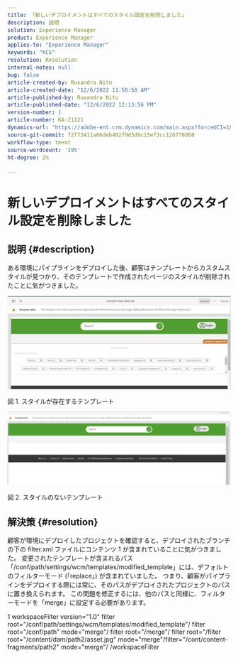 ```yaml
---
title: 「新しいデプロイメントはすべてのスタイル設定を削除しました」
description: 説明
solution: Experience Manager
product: Experience Manager
applies-to: "Experience Manager"
keywords: "KCS"
resolution: Resolution
internal-notes: null
bug: false
article-created-by: Ruxandra Nitu
article-created-date: "12/6/2022 11:58:50 AM"
article-published-by: Ruxandra Nitu
article-published-date: "12/6/2022 12:13:56 PM"
version-number: 1
article-number: KA-21121
dynamics-url: "https://adobe-ent.crm.dynamics.com/main.aspx?forceUCI=1&pagetype=entityrecord&etn=knowledgearticle&id=f82c3a54-5d75-ed11-81aa-6045bd006a22"
source-git-commit: f2f73411a66deb402f9d3d9c15ef3cc126778008
workflow-type: tm+mt
source-wordcount: '195'
ht-degree: 2%

---
```


# 新しいデプロイメントはすべてのスタイル設定を削除しました

## 説明 {#description}


ある環境にパイプラインをデプロイした後、顧客はテンプレートからカスタムスタイルが見つかり、そのテンプレートで作成されたページのスタイルが削除されたことに気がつきました。



![](assets/___d4821564-5f75-ed11-81aa-6045bd006a22___.png)

図 1. スタイルが存在するテンプレート



![](assets/___d7821564-5f75-ed11-81aa-6045bd006a22___.png)

図 2. スタイルのないテンプレート


## 解決策 {#resolution}


顧客が環境にデプロイしたプロジェクトを確認すると、デプロイされたブランチの下の filter.xml ファイルにコンテンツ 1 が含まれていることに気がつきました。
変更されたテンプレートが含まれるパス「/conf/path/settings/wcm/templates/modified_template」には、デフォルトのフィルターモード (「replace」) が含まれていました。
つまり、顧客がパイプラインをデプロイする際には常に、そのパスがデプロイされたプロジェクトのパスに置き換えられます。
この問題を修正するには、他のパスと同様に、フィルターモードを「merge」に設定する必要があります。


1 workspaceFilter version=&quot;1.0&quot; filter root=&quot;/conf/path/settings/wcm/templates/modified_template&quot;/ filter root=&quot;/conf/path&quot; mode=&quot;merge&quot;/ filter root=&quot;/merge&quot;/ filter root=&quot;/filter root=&quot;/content/dam/path2/asset.jpg&quot; mode=&quot;merge&quot;/filter=&quot;/cont/content-fragments/path2&quot; mode=&quot;merge&quot;/ /workspaceFilter
